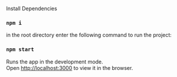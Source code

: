 Install Dependencies

### `npm i`

in the root directory enter the following command to run the project:

### `npm start`

Runs the app in the development mode.\
Open [http://localhost:3000](http://localhost:3000) to view it in the browser.
